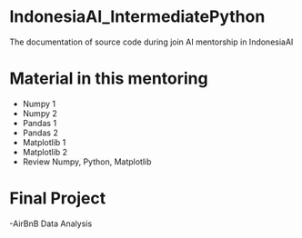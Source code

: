 # IndonesiaAI_IntermediatePython
The documentation of source code during join AI mentorship in IndonesiaAI 

# Material in this mentoring
- Numpy 1
- Numpy 2
- Pandas 1
- Pandas 2
- Matplotlib 1
- Matplotlib 2
- Review Numpy, Python, Matplotlib

# Final Project
-AirBnB Data Analysis
